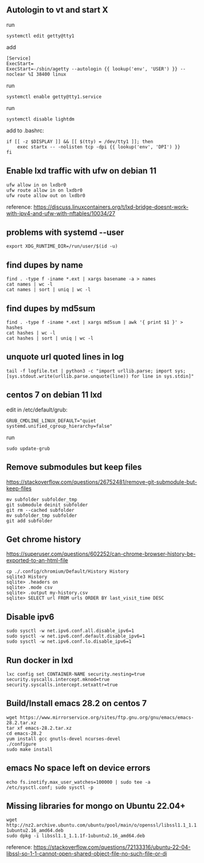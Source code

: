 ## Autologin to vt and start X

run

    systemctl edit getty@tty1

add

    [Service]
    ExecStart=
    ExecStart=-/sbin/agetty --autologin {{ lookup('env', 'USER') }} --noclear %I 38400 linux

run

    systemctl enable getty@tty1.service

run

    systemctl disable lightdm

add to .bashrc:

    if [[ -z $DISPLAY ]] && [[ $(tty) = /dev/tty1 ]]; then
        exec startx -- -nolisten tcp -dpi {{ lookup('env', 'DPI') }}
    fi

## Enable lxd traffic with ufw on debian 11

    ufw allow in on lxdbr0
    ufw route allow in on lxdbr0
    ufw route allow out on lxdbr0

reference: https://discuss.linuxcontainers.org/t/lxd-bridge-doesnt-work-with-ipv4-and-ufw-with-nftables/10034/27

## problems with systemd --user

    export XDG_RUNTIME_DIR=/run/user/$(id -u)

## find dupes by name

    find . -type f -iname *.ext | xargs basename -a > names
    cat names | wc -l
    cat names | sort | uniq | wc -l

## find dupes by md5sum

    find . -type f -iname *.ext | xargs md5sum | awk '{ print $1 }' > hashes
    cat hashes | wc -l
    cat hashes | sort | uniq | wc -l

## unquote url quoted lines in log

    tail -f logfile.txt | python3 -c "import urllib.parse; import sys; [sys.stdout.write(urllib.parse.unquote(line)) for line in sys.stdin]"

## centos 7 on debian 11 lxd

edit in /etc/default/grub:

    GRUB_CMDLINE_LINUX_DEFAULT="quiet systemd.unified_cgroup_hierarchy=false"

run

    sudo update-grub

## Remove submodules but keep files

https://stackoverflow.com/questions/26752481/remove-git-submodule-but-keep-files

    mv subfolder subfolder_tmp
    git submodule deinit subfolder
    git rm --cached subfolder
    mv subfolder_tmp subfolder
    git add subfolder

## Get chrome history

https://superuser.com/questions/602252/can-chrome-browser-history-be-exported-to-an-html-file

    cp ./.config/chromium/Default/History History
    sqlite3 History
    sqlite> .headers on
    sqlite> .mode csv
    sqlite> .output my-history.csv
    sqlite> SELECT url FROM urls ORDER BY last_visit_time DESC

## Disable ipv6

    sudo sysctl -w net.ipv6.conf.all.disable_ipv6=1
    sudo sysctl -w net.ipv6.conf.default.disable_ipv6=1
    sudo sysctl -w net.ipv6.conf.lo.disable_ipv6=1

## Run docker in lxd

```
lxc config set CONTAINER-NAME security.nesting=true security.syscalls.intercept.mknod=true security.syscalls.intercept.setxattr=true
```

## Build/Install emacs 28.2 on centos 7

```
wget https://www.mirrorservice.org/sites/ftp.gnu.org/gnu/emacs/emacs-28.2.tar.xz
tar xf emacs-28.2.tar.xz
cd emacs-28.2
yum install gcc gnutls-devel ncurses-devel
./configure
sudo make install
```

## emacs No space left on device errors

```
echo fs.inotify.max_user_watches=100000 | sudo tee -a /etc/sysctl.conf; sudo sysctl -p
```

## Missing libraries for mongo on Ubuntu 22.04+

```
wget http://nz2.archive.ubuntu.com/ubuntu/pool/main/o/openssl/libssl1.1_1.1.1f-1ubuntu2.16_amd64.deb
sudo dpkg -i libssl1.1_1.1.1f-1ubuntu2.16_amd64.deb
```

reference: https://stackoverflow.com/questions/72133316/ubuntu-22-04-libssl-so-1-1-cannot-open-shared-object-file-no-such-file-or-di
